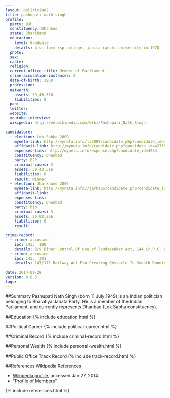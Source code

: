 ```yaml
---
layout: politician2
title: pashupati nath singh
profile: 
  party: BJP
  constituency: Dhanbad
  state: Jharkhand
  education: 
    level: Graduate
    details: b.sc form rsp college, jahira ranchi university in 1970
  photo: 
  sex: 
  caste: 
  religion: 
  current-office-title: Member of Parliament
  crime-accusation-instances: 2
  date-of-birth: 1950
  profession: 
  networth: 
    assets: 39,43,516
    liabilities: 0
  pan: 
  twitter: 
  website: 
  youtube-interview: 
  wikipedia: http://en.wikipedia.com/wiki/Pashupati_Nath_Singh

candidature: 
  - election: Lok Sabha 2009
    myneta-link: http://myneta.info/ls2009/candidate.php?candidate_id=4233
    affidavit-link: http://myneta.info/candidate.php?candidate_id=4233&scan=original
    expenses-link: http://myneta.info/expense.php?candidate_id=4233
    constituency: Dhanbad 
    party: BJP
    criminal-cases: 2
    assets: 39,43,516
    liabilities: 0
    result: winner 
  - election: Jharkhand 2005
    myneta-link: http://myneta.info//jarka05/candidate.php?candidate_id=25
    affidavit-link: 
    expenses-link: 
    constituency: Dhanbad 
    party: bjp
    criminal-cases: 3
    assets: 26,02,266
    liabilities: 0
    result:  

crime-record: 
  - crime: accussed
    ipc: 143,  188
    details: 3/9 Bihar Control Of Use of loudspeaker Act, 144 Cr.P.C. Learnede Chief Judicial Magistrate Dhanbad  Sl No 6.6.98 
  - crime: accussed
    ipc: 143,  341
    details: 147/171 Railway Act Fro Creating Obstacle In Smooth Running OF Train Learnede Chief Judicial Magistrate Dhanbad  6.63.98 

date: 2014-01-28
version: 0.0.5
tags: 
---
```

##Summary
Pashupati Nath Singh (born 11 July 1949) is an Indian politician belonging to Bharatiya Janata Party. He is a member of the Indian Parliament, and currently represents Dhanbad (Lok Sabha constituency).


##Education
{% include education.html %}


##Political Career
{% include political-career.html %}


##Criminal Record
{% include criminal-record.html %}


##Personal Wealth
{% include personal-wealth.html %}


##Public Office Track Record
{% include track-record.html %}


##References
Wikipedia References
- [Wikipedia profile]({{page.profile.wikipedia}}), accessed Jan 27, 2014.
- ["Profile of Members"][wiki1]

[wiki1]: http://164.100.47.132/LssNew/Members/Biography.aspx?mpsno=4326


{% include references.html %}